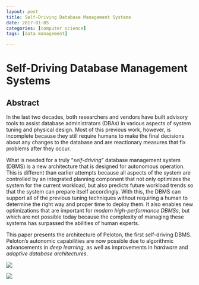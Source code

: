 ```yaml
---
layout: post
title: Self-Driving Database Management Systems
date: 2017-01-05
categories: [computer science]
tags: [data management]

---
```


Self-Driving Database Management Systems
===

## Abstract 
In the last two decades, both researchers and vendors have built advisory tools to assist database administrators (DBAs) in various aspects of system tuning and physical design. Most of this previous work, however, is incomplete because they still require humans to make the final decisions about any changes to the database and are reactionary measures that fix problems after they occur.What is needed for a truly “*self-driving*” database management system (DBMS) is a new architecture that is designed for autonomous operation. This is different than earlier attempts because all aspects of the system are controlled by an integrated planning component that not only optimizes the system for the current workload, but also predicts future workload trends so that the system can prepare itself accordingly. With this, the DBMS can support all of the previous tuning techniques without requiring a human to determine the right way and proper time to deploy them. It also enables new optimizations that are important for *modern high-performance DBMSs*, but which are not possible today because the complexity of managing these systems has surpassed the abilities of human experts.
This paper presents the architecture of Peloton, the first self-driving DBMS. Peloton’s autonomic capabilities are now possible due to algorithmic advancements in *deep learning*, as well as improvements in *hardware* and *adaptive database architectures*.

[![](http://sungsoo.github.com/images/peloton-architecture.png)](http://sungsoo.github.com/images/peloton-architecture.png)

[![](http://sungsoo.github.com/images/self-driving-actions.png)](http://sungsoo.github.com/images/self-driving-actions.png)